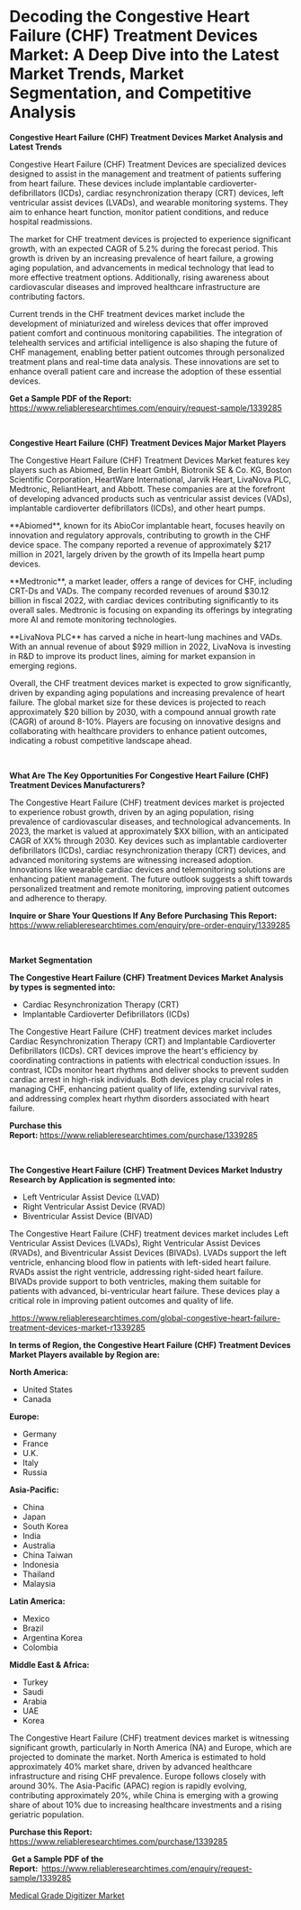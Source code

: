 <p><h1>Decoding the Congestive Heart Failure (CHF) Treatment Devices Market: A Deep Dive into the Latest Market Trends, Market Segmentation, and Competitive Analysis</h1></p><p><strong>Congestive Heart Failure (CHF) Treatment Devices Market Analysis and Latest Trends</strong></p>
<p><p>Congestive Heart Failure (CHF) Treatment Devices are specialized devices designed to assist in the management and treatment of patients suffering from heart failure. These devices include implantable cardioverter-defibrillators (ICDs), cardiac resynchronization therapy (CRT) devices, left ventricular assist devices (LVADs), and wearable monitoring systems. They aim to enhance heart function, monitor patient conditions, and reduce hospital readmissions.</p><p>The market for CHF treatment devices is projected to experience significant growth, with an expected CAGR of 5.2% during the forecast period. This growth is driven by an increasing prevalence of heart failure, a growing aging population, and advancements in medical technology that lead to more effective treatment options. Additionally, rising awareness about cardiovascular diseases and improved healthcare infrastructure are contributing factors. </p><p>Current trends in the CHF treatment devices market include the development of miniaturized and wireless devices that offer improved patient comfort and continuous monitoring capabilities. The integration of telehealth services and artificial intelligence is also shaping the future of CHF management, enabling better patient outcomes through personalized treatment plans and real-time data analysis. These innovations are set to enhance overall patient care and increase the adoption of these essential devices.</p></p>
<p><strong>Get a Sample PDF of the Report:&nbsp;</strong> <a href="https://www.reliableresearchtimes.com/enquiry/request-sample/1339285?utm_campaign=2720&utm_medium=2&utm_source=Github&utm_content=ia&utm_term=05032025&utm_id=congestive-heart-failure-chf-treatment-devices">https://www.reliableresearchtimes.com/enquiry/request-sample/1339285</a></p>
<p>&nbsp;</p>
<p><strong>Congestive Heart Failure (CHF) Treatment Devices Major Market Players</strong></p>
<p><p>The Congestive Heart Failure (CHF) Treatment Devices Market features key players such as Abiomed, Berlin Heart GmbH, Biotronik SE & Co. KG, Boston Scientific Corporation, HeartWare International, Jarvik Heart, LivaNova PLC, Medtronic, ReliantHeart, and Abbott. These companies are at the forefront of developing advanced products such as ventricular assist devices (VADs), implantable cardioverter defibrillators (ICDs), and other heart pumps.</p><p>**Abiomed**, known for its AbioCor implantable heart, focuses heavily on innovation and regulatory approvals, contributing to growth in the CHF device space. The company reported a revenue of approximately $217 million in 2021, largely driven by the growth of its Impella heart pump devices.</p><p>**Medtronic**, a market leader, offers a range of devices for CHF, including CRT-Ds and VADs. The company recorded revenues of around $30.12 billion in fiscal 2022, with cardiac devices contributing significantly to its overall sales. Medtronic is focusing on expanding its offerings by integrating more AI and remote monitoring technologies.</p><p>**LivaNova PLC** has carved a niche in heart-lung machines and VADs. With an annual revenue of about $929 million in 2022, LivaNova is investing in R&D to improve its product lines, aiming for market expansion in emerging regions.</p><p>Overall, the CHF treatment devices market is expected to grow significantly, driven by expanding aging populations and increasing prevalence of heart failure. The global market size for these devices is projected to reach approximately $20 billion by 2030, with a compound annual growth rate (CAGR) of around 8-10%. Players are focusing on innovative designs and collaborating with healthcare providers to enhance patient outcomes, indicating a robust competitive landscape ahead.</p></p>
<p>&nbsp;</p>
<p><strong>What Are The Key Opportunities For Congestive Heart Failure (CHF) Treatment Devices Manufacturers?</strong></p>
<p><p>The Congestive Heart Failure (CHF) treatment devices market is projected to experience robust growth, driven by an aging population, rising prevalence of cardiovascular diseases, and technological advancements. In 2023, the market is valued at approximately $XX billion, with an anticipated CAGR of XX% through 2030. Key devices such as implantable cardioverter defibrillators (ICDs), cardiac resynchronization therapy (CRT) devices, and advanced monitoring systems are witnessing increased adoption. Innovations like wearable cardiac devices and telemonitoring solutions are enhancing patient management. The future outlook suggests a shift towards personalized treatment and remote monitoring, improving patient outcomes and adherence to therapy.</p></p>
<p><strong>Inquire or Share Your Questions If Any Before Purchasing This Report:</strong> <a href="https://www.reliableresearchtimes.com/enquiry/pre-order-enquiry/1339285?utm_campaign=2720&utm_medium=2&utm_source=Github&utm_content=ia&utm_term=05032025&utm_id=congestive-heart-failure-chf-treatment-devices">https://www.reliableresearchtimes.com/enquiry/pre-order-enquiry/1339285</a></p>
<p>&nbsp;</p>
<p><strong>Market Segmentation</strong></p>
<p><strong>The Congestive Heart Failure (CHF) Treatment Devices Market Analysis by types is segmented into:</strong></p>
<p><ul><li>Cardiac Resynchronization Therapy (CRT)</li><li>Implantable Cardioverter Defibrillators (ICDs)</li></ul></p>
<p><p>The Congestive Heart Failure (CHF) treatment devices market includes Cardiac Resynchronization Therapy (CRT) and Implantable Cardioverter Defibrillators (ICDs). CRT devices improve the heart's efficiency by coordinating contractions in patients with electrical conduction issues. In contrast, ICDs monitor heart rhythms and deliver shocks to prevent sudden cardiac arrest in high-risk individuals. Both devices play crucial roles in managing CHF, enhancing patient quality of life, extending survival rates, and addressing complex heart rhythm disorders associated with heart failure.</p></p>
<p><strong>Purchase this Report:&nbsp;</strong><a href="https://www.reliableresearchtimes.com/purchase/1339285?utm_campaign=2720&utm_medium=2&utm_source=Github&utm_content=ia&utm_term=05032025&utm_id=congestive-heart-failure-chf-treatment-devices">https://www.reliableresearchtimes.com/purchase/1339285</a></p>
<p>&nbsp;</p>
<p><strong>The Congestive Heart Failure (CHF) Treatment Devices Market Industry Research by Application is segmented into:</strong></p>
<p><ul><li>Left Ventricular Assist Device (LVAD)</li><li>Right Ventricular Assist Device (RVAD)</li><li>Biventricular Assist Device (BIVAD)</li></ul></p>
<p><p>The Congestive Heart Failure (CHF) treatment devices market includes Left Ventricular Assist Devices (LVADs), Right Ventricular Assist Devices (RVADs), and Biventricular Assist Devices (BIVADs). LVADs support the left ventricle, enhancing blood flow in patients with left-sided heart failure. RVADs assist the right ventricle, addressing right-sided heart failure. BIVADs provide support to both ventricles, making them suitable for patients with advanced, bi-ventricular heart failure. These devices play a critical role in improving patient outcomes and quality of life.</p></p>
<p><a href="https://www.reliableresearchtimes.com/global-congestive-heart-failure-treatment-devices-market-r1339285?utm_campaign=2720&utm_medium=2&utm_source=Github&utm_content=ia&utm_term=05032025&utm_id=congestive-heart-failure-chf-treatment-devices">&nbsp;https://www.reliableresearchtimes.com/global-congestive-heart-failure-treatment-devices-market-r1339285</a></p>
<p><strong>In terms of Region, the Congestive Heart Failure (CHF) Treatment Devices Market Players available by Region are:</strong></p>
<p>
    <p> <strong> North America: </strong>
        <ul>
            <li>United States</li>
            <li>Canada</li>
        </ul>
        </p> 
    <p> <strong> Europe: </strong>
        <ul>
            <li>Germany</li>
            <li>France</li>
            <li>U.K.</li>
            <li>Italy</li>
            <li>Russia</li>
        </ul>
        </p> 
    <p> <strong> Asia-Pacific: </strong>
        <ul>
            <li>China</li>
            <li>Japan</li>
            <li>South Korea</li>
            <li>India</li>
            <li>Australia</li>
            <li>China Taiwan</li>
            <li>Indonesia</li>
            <li>Thailand</li>
            <li>Malaysia</li>
        </ul>
        </p> 
    <p> <strong> Latin America: </strong>
        <ul>
            <li>Mexico</li>
            <li>Brazil</li>
            <li>Argentina Korea</li>
            <li>Colombia</li>
        </ul>
        </p> 
    <p> <strong> Middle East & Africa: </strong>
        <ul>
            <li>Turkey</li>
            <li>Saudi</li>
            <li>Arabia</li>
            <li>UAE</li>
            <li>Korea</li>
        </ul>
    </p>
    </p>
<p><p>The Congestive Heart Failure (CHF) treatment devices market is witnessing significant growth, particularly in North America (NA) and Europe, which are projected to dominate the market. North America is estimated to hold approximately 40% market share, driven by advanced healthcare infrastructure and rising CHF prevalence. Europe follows closely with around 30%. The Asia-Pacific (APAC) region is rapidly evolving, contributing approximately 20%, while China is emerging with a growing share of about 10% due to increasing healthcare investments and a rising geriatric population.</p></p>
<p><strong>Purchase this Report: </strong><a href="https://www.reliableresearchtimes.com/purchase/1339285?utm_campaign=2720&utm_medium=2&utm_source=Github&utm_content=ia&utm_term=05032025&utm_id=congestive-heart-failure-chf-treatment-devices">https://www.reliableresearchtimes.com/purchase/1339285</a></p>
<p>&nbsp;<strong>Get a Sample PDF of the Report:&nbsp;&nbsp;</strong><a href="https://www.reliableresearchtimes.com/enquiry/request-sample/1339285?utm_campaign=2720&utm_medium=2&utm_source=Github&utm_content=ia&utm_term=05032025&utm_id=congestive-heart-failure-chf-treatment-devices">https://www.reliableresearchtimes.com/enquiry/request-sample/1339285</a></p>
<p><strong></strong></p>
<p><p><a href="https://github.com/ravenecashe/Market-Research-Report-List-1/blob/main/medical-grade-digitizer-market.md?utm_campaign=2720&utm_medium=2&utm_source=Github&utm_content=ia&utm_term=05032025&utm_id=congestive-heart-failure-chf-treatment-devices">Medical Grade Digitizer Market</a></p></p>